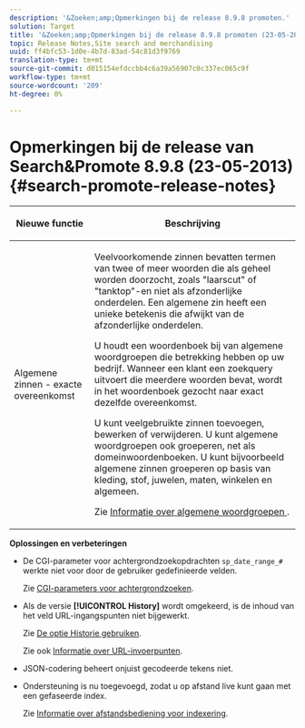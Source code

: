 ```yaml
---
description: '&Zoeken;amp;Opmerkingen bij de release 8.9.8 promoten.'
solution: Target
title: '&Zoeken;amp;Opmerkingen bij de release 8.9.8 promoten (23-05-2013)'
topic: Release Notes,Site search and merchandising
uuid: ff4bfc53-1d0e-4b7d-83ad-54c81d3f9769
translation-type: tm+mt
source-git-commit: d015154efdccbb4c6a39a56907c0c337ec065c9f
workflow-type: tm+mt
source-wordcount: '209'
ht-degree: 0%

---
```



# Opmerkingen bij de release van Search&amp;Promote 8.9.8 (23-05-2013){#search-promote-release-notes}

<table> 
 <thead> 
  <tr> 
   <th colname="col1" class="entry"> <p>Nieuwe functie </p> </th> 
   <th colname="col2" class="entry"> <p>Beschrijving </p> </th> 
  </tr> 
 </thead>
 <tbody> 
  <tr> 
   <td colname="col1"> <p> Algemene zinnen - exacte overeenkomst </p> </td> 
   <td colname="col2"> <p> Veelvoorkomende zinnen bevatten termen van twee of meer woorden die als geheel worden doorzocht, zoals "laarscut" of "tanktop"-en niet als afzonderlijke onderdelen. Een algemene zin heeft een unieke betekenis die afwijkt van de afzonderlijke onderdelen. </p> <p> U houdt een woordenboek bij van algemene woordgroepen die betrekking hebben op uw bedrijf. Wanneer een klant een zoekquery uitvoert die meerdere woorden bevat, wordt in het woordenboek gezocht naar exact dezelfde overeenkomst. </p> <p>U kunt veelgebruikte zinnen toevoegen, bewerken of verwijderen. U kunt algemene woordgroepen ook groeperen, net als domeinwoordenboeken. U kunt bijvoorbeeld algemene zinnen groeperen op basis van kleding, stof, juwelen, maten, winkelen en algemeen. </p> <p>Zie <a href="../c-about-linguistics-menu/c-about-common-phrases.md#concept_4946E53586DF492EAEB1B7F757FD440F" format="dita" scope="local"> Informatie over algemene woordgroepen </a>. </p> </td> 
  </tr> 
 </tbody> 
</table>

**Oplossingen en verbeteringen**

* De CGI-parameter voor achtergrondzoekopdrachten `sp_date_range_#` werkte niet voor door de gebruiker gedefinieerde velden.

   Zie [CGI-parameters voor achtergrondzoeken](../c-appendices/c-cgiparameters.md#reference_582E85C3886740C98FE88CA9DF7918E8).

* Als de versie **[!UICONTROL History]** wordt omgekeerd, is de inhoud van het veld URL-ingangspunten niet bijgewerkt.

   Zie [De optie Historie gebruiken](../t-using-the-history-option.md#task_70DD3F87A67242BBBD2CB27156F43002).

   Zie ook [Informatie over URL-invoerpunten](../c-about-settings-menu/c-about-crawling-menu.md#concept_5D857E3B5C124E85BC0B5AE77A509573).

* JSON-codering beheert onjuist gecodeerde tekens niet.
* Ondersteuning is nu toegevoegd, zodat u op afstand live kunt gaan met een gefaseerde index.

   Zie [Informatie over afstandsbediening voor indexering](../c-about-index-menu/c-about-remote-control-for-indexing.md#concept_C79B322190E84106A434E5C6D4A4118F).

